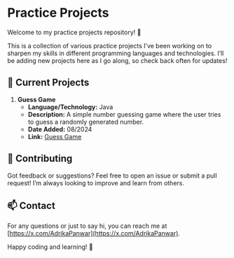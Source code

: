 # Practice Projects

Welcome to my practice projects repository! 🚀

This is a collection of various practice projects I’ve been working on to sharpen my skills in different programming languages and technologies. I’ll be adding new projects here as I go along, so check back often for updates!

## 📂 Current Projects

1. **Guess Game**
   - **Language/Technology:** Java
   - **Description:** A simple number guessing game where the user tries to guess a randomly generated number.
   - **Date Added:** 08/2024
   - **Link:** [Guess Game](https://github.com/AdrikaPanwar/Guess-Game/blob/main/GuessGame.java)

## 🤔 Contributing

Got feedback or suggestions? Feel free to open an issue or submit a pull request! I’m always looking to improve and learn from others.

## 📫 Contact

For any questions or just to say hi, you can reach me at [https://x.com/AdrikaPanwar](https://x.com/AdrikaPanwar).

Happy coding and learning! 🎉
